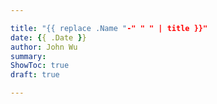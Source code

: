 ```yaml
---

title: "{{ replace .Name "-" " " | title }}"
date: {{ .Date }}
author: John Wu
summary: 
ShowToc: true
draft: true

---
```



